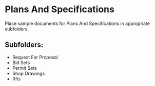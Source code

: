 # Plans And Specifications

Place sample documents for Plans And Specifications in appropriate subfolders.

## Subfolders:
- Request For Proposal
- Bid Sets
- Permit Sets
- Shop Drawings
- Rfis
